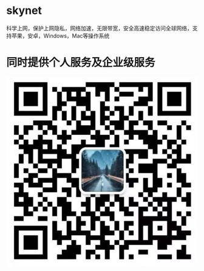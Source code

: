 # skynet

科学上网，保护上网隐私，网络加速，无限带宽，安全高速稳定访问全球网络，支持苹果，安卓，Windows，Mac等操作系统

# 同时提供个人服务及企业级服务

![image](https://github.com/skynet2457/skynet/blob/main/image/qrcode.png)
